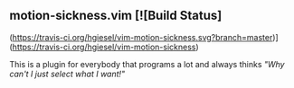## motion-sickness.vim [![Build Status]
(https://travis-ci.org/hgiesel/vim-motion-sickness.svg?branch=master)]
(https://travis-ci.org/hgiesel/vim-motion-sickness)

This is a plugin for everybody that programs a lot and always thinks *"Why can't
I just select what I want!"*
